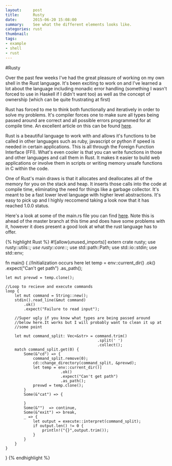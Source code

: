 ```yaml
---
layout:     post
title:      Rusty
date:       2015-06-20 15:08:00
summary:    See what the different elements looks like.
categories: rust
thumbnail: 
tags:
- example
- shell
- rust
---
```


#Rusty

Over the past few weeks I've had the great pleasure of working on my own shell
in the Rust language. It's been exciting to work on and I've learned a lot
about the language including monadic error handling (something I wasn't forced
to use in Haskell if I didn't want too) as well as the concept of ownership
(which can be quite frustrating at first)

Rust has forced to me to think both functionally and iteratively in order to
solve my problems. It's compiler forces one to make sure all types being passed
around are correct and all possible errors programmed for at compile time. An
excellent article on this can be found
[here](https://ruudvanasseldonk.com/2015/06/17/exceptional-results-error-handling-in-csharp-and-rust).

Rust is a beautiful language to work with and allows it's functions to be
called in other languages such as ruby, javascript or python if speed is needed
in certain applications. This is all through the Foreign Function Interface
(FFI). What's even cooler is that you can write functions in those and other
languages and call them in Rust. It makes it easier to build web applications
or involve them in scripts or writing memory unsafe functions in C within the
code.

One of Rust's main draws is that it allocates and deallocates all of the memory
for you on the stack and heap. It inserts those calls into the code at compile
time, eliminating the need for things like a garbage collector. It's meant to
be a fast lower level language with higher level abstractions. It's easy to
pick up and I highly reccomend taking a look now that it has reached 1.0.0
status.

Here's a look at some of the main.rs file you can find [here](https://github.com/mgattozzi/Rusty). Note this is ahead
of the master branch at this time and does have some problems with it, however
it does present a good look at what the rust language has to offer.

{% highlight Rust %}
#![allow(unused_imports)]
extern crate rusty;
use rusty::utils::*;
use rusty::core::*;
use std::path::Path;
use std::io::stdin;
use std::env;

fn main() {
    //Initialization occurs here 
    let temp  = env::current_dir()
				.ok()
				.expect("Can't get path")
				.as_path();

    let mut prevwd = temp.clone();

    //Loop to recieve and execute commands
    loop {
        let mut command = String::new();
        stdin().read_line(&mut command)
            .ok()
            .expect("Failure to read input");
        
        //Super ugly if you know what types are being passed around
        //below here.It works but I will probably want to clean it up at 
        //some point

        let mut command_split: Vec<&str> = command.trim()
											.split(' ')
											.collect(); 
        match command_split.get(0) {
            Some(&"cd") => {
                command_split.remove(0); 
                cd::change_directory(command_split, &prevwd);
                let temp = env::current_dir()]
							.ok()
							.expect("Can't get path")
							.as_path();
                prevwd = temp.clone();
            }
            Some(&"cat") => {
                
            }
            Some(&"")  => continue,
            Some(&"exit") => break,
            _ => {
                let output = execute::interpret(command_split);
                if output.len() != 0 {
                    println!("{}",output.trim());
                }
            }
        }
    }

}
{% endhighlight %}
